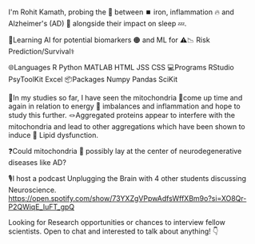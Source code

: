 I'm Rohit Kamath, probing the 🔗 between ⏹️ iron, inflammation 🔥
and Alzheimer's (AD) 🧠 alongside their impact on sleep 💤.

🤖Learning AI for potential biomarkers 🟠 and ML for ⚠️📉 Risk Prediction/Survival⚕️

🌐Languages  R Python MATLAB HTML JSS CSS
💻Programs   RStudio PsyToolKit Excel
📦Packages   Numpy Pandas SciKit


🔖In my studies so far, I have seen the mitochondria 🦠come up time and 
again in relation to energy 🔋 imbalances and inflammation and hope to study this further. 
🪢Aggregated proteins appear to interfere with the mitochondria and lead 
to other aggregations which have been shown to induce 🫧 Lipid dysfunction.

❓Could mitochondria 🦠 possibly lay at the center of neurodegenerative diseases like AD?

🎙️I host a podcast Unplugging the Brain with 4 other students discussing Neuroscience.
https://open.spotify.com/show/73YXZgVPpwAdfsWffXBm9o?si=XO8Qr-P2QWiqE_IuFT_gpQ

Looking for Research opportunities or chances to interview fellow scientists. 
Open to chat and interested to talk about anything! 👇
